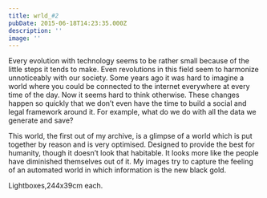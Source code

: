 ```yaml
---
title: wrld_#2
pubDate: 2015-06-18T14:23:35.000Z
description: ''
image: ''
---
```

Every evolution with technology seems to be rather small because of the little steps it tends to make. Even revolutions in this field seem to harmonize unnoticeably with our society. Some years ago it was hard to imagine a world where you could be connected to the internet everywhere at every time of the day. Now it seems hard to think otherwise. These changes happen so quickly that we don’t even have the time to build a social and legal framework around it. For example, what do we do with all the data we generate and save?

This world, the first out of my archive, is a glimpse of a world which is put together by reason and is very optimised. Designed to provide the best for humanity, though it doesn’t look that habitable. It looks more like the people have diminished themselves out of it. My images try to capture the feeling of an automated world in which information is the new black gold.

Lightboxes,244x39cm each.
